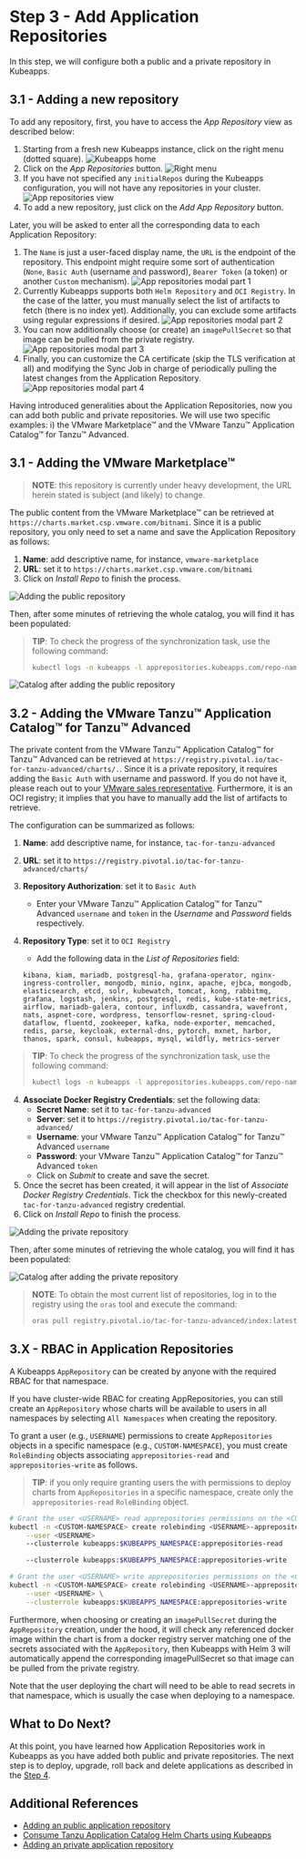 # Step 3 - Add Application Repositories

In this step, we will configure both a public and a private repository in Kubeapps.

## 3.1 - Adding a new repository

To add any repository, first, you have to access the _App Repository_ view as described below:

1. Starting from a fresh new Kubeapps instance, click on the right menu (dotted square).
   ![Kubeapps home](./img/step-3-1.png)
2. Click on the _App Repositories_ button.
   ![Right menu](./img/step-3-2.png)
3. If you have not specified any `initialRepos` during the Kubeapps configuration, you will not have any repositories in your cluster.
   ![App repositories view](./img/step-3-3.png)
4. To add a new repository, just click on the _Add App Repository_ button.

Later, you will be asked to enter all the corresponding data to each Application Repository:

1. The `Name` is just a user-faced display name, the `URL` is the endpoint of the repository. This endpoint might require some sort of authentication (`None`, `Basic Auth` (username and password), `Bearer Token` (a token) or another `Custom` mechanism).
   ![App repositories modal part 1](./img/step-3-4.png)
2. Currently Kubeapps supports both `Helm Repository` and `OCI Registry`. In the case of the latter, you must manually select the list of artifacts to fetch (there is no index yet).
   Additionally, you can exclude some artifacts using regular expressions if desired.
   ![App repositories modal part 2](./img/step-3-5.png)
3. You can now additionally choose (or create) an `imagePullSecret` so that image can be pulled from the private registry.
   ![App repositories modal part 3](./img/step-3-6.png)
4. Finally, you can customize the CA certificate (skip the TLS verification at all) and modifying the Sync Job in charge of periodically pulling the latest changes from the Application Repository.
   ![App repositories modal part 4](./img/step-3-7.png)

Having introduced generalities about the Application Repositories, now you can add both public and private repositories. We will use two specific examples: i) the VMware Marketplace™ and the VMware Tanzu™ Application Catalog™ for Tanzu™ Advanced.

## 3.1 - Adding the VMware Marketplace™

> **NOTE**: this repository is currently under heavy development, the URL herein stated is subject (and likely) to change.

The public content from the VMware Marketplace™ can be retrieved at `https://charts.market.csp.vmware.com/bitnami`. Since it is a public repository, you only need to set a name and save the Application Repository as follows:

1. **Name**: add descriptive name, for instance, `vmware-marketplace`
2. **URL**: set it to `https://charts.market.csp.vmware.com/bitnami`
3. Click on _Install Repo_ to finish the process.

![Adding the public repository](./img/step-3-8.png)

Then, after some minutes of retrieving the whole catalog, you will find it has been populated:

> **TIP**: To check the progress of the synchronization task, use the following command:
>
> ```bash
> kubectl logs -n kubeapps -l apprepositories.kubeapps.com/repo-name=vmware-marketplace
> ```

![Catalog after adding the public repository](./img/step-3-9.png)

## 3.2 - Adding the VMware Tanzu™ Application Catalog™ for Tanzu™ Advanced

The private content from the VMware Tanzu™ Application Catalog™ for Tanzu™ Advanced can be retrieved at `https://registry.pivotal.io/tac-for-tanzu-advanced/charts/.`.
Since it is a private repository, it requires adding the `Basic Auth` with username and password. If you do not have it, please reach out to your [VMware sales representative](https://www.vmware.com/company/contact_sales.html).
Furthermore, it is an OCI registry; it implies that you have to manually add the list of artifacts to retrieve.

The configuration can be summarized as follows:

1. **Name**: add descriptive name, for instance, `tac-for-tanzu-advanced`
2. **URL**: set it to `https://registry.pivotal.io/tac-for-tanzu-advanced/charts/`
3. **Repository Authorization**: set it to `Basic Auth`
   - Enter your VMware Tanzu™ Application Catalog™ for Tanzu™ Advanced `username` and `token` in the _Username_ and _Password_ fields respectively.
4. **Repository Type**: set it to `OCI Registry`

   - Add the following data in the _List of Repositories_ field:

   ```
   kibana, kiam, mariadb, postgresql-ha, grafana-operator, nginx-ingress-controller, mongodb, minio, nginx, apache, ejbca, mongodb, elasticsearch, etcd, solr, kubewatch, tomcat, kong, rabbitmq, grafana, logstash, jenkins, postgresql, redis, kube-state-metrics, airflow, mariadb-galera, contour, influxdb, cassandra, wavefront, nats, aspnet-core, wordpress, tensorflow-resnet, spring-cloud-dataflow, fluentd, zookeeper, kafka, node-exporter, memcached, redis, parse, keycloak, external-dns, pytorch, mxnet, harbor, thanos, spark, consul, kubeapps, mysql, wildfly, metrics-server
   ```

> **TIP**: To check the progress of the synchronization task, use the following command:
>
> ```bash
> kubectl logs -n kubeapps -l apprepositories.kubeapps.com/repo-name=tac-for-tanzu-advanced
> ```

4. **Associate Docker Registry Credentials**: set the following data:
   - **Secret Name**: set it to `tac-for-tanzu-advanced`
   - **Server**: set it to `https://registry.pivotal.io/tac-for-tanzu-advanced/`
   - **Username**: your VMware Tanzu™ Application Catalog™ for Tanzu™ Advanced `username`
   - **Password**: your VMware Tanzu™ Application Catalog™ for Tanzu™ Advanced `token`
   - Click on _Submit_ to create and save the secret.
5. Once the secret has been created, it will appear in the list of _Associate Docker Registry Credentials_. Tick the checkbox for this newly-created `tac-for-tanzu-advanced` registry credential.
6. Click on _Install Repo_ to finish the process.

![Adding the private repository](./img/step-3-10.png)

Then, after some minutes of retrieving the whole catalog, you will find it has been populated:

![Catalog after adding the private repository](./img/step-3-11.png)

> **NOTE**: To obtain the most current list of repositories, log in to the registry using the `oras` tool and execute the command:
>
> ```bash
> oras pull registry.pivotal.io/tac-for-tanzu-advanced/index:latest -a && cat asset-index.json | jq -r '.charts | map(.name) | join(",")'
> ```

## 3.X - RBAC in Application Repositories

A Kubeapps `AppRepository` can be created by anyone with the required RBAC for that namespace.

If you have cluster-wide RBAC for creating AppRepositories, you can still create an `AppRepository` whose charts will be available to users in all namespaces by selecting `All Namespaces` when creating the repository.

To grant a user (e.g., `USERNAME`) permissions to create `AppRepositories` objects in a specific namespace (e.g., `CUSTOM-NAMESPACE`), you must create `RoleBinding` objects associating `apprepositories-read` and `apprepositories-write` as follows.

> **TIP**: if you only require granting users the with permissions to deploy charts from `AppRepositories` in a specific namespace, create only the `apprepositories-read` `RoleBinding` object.

```bash
# Grant the user <USERNAME> read apprepositories permissions on the <CUSTOM-NAMESPACE> namespace
kubectl -n <CUSTOM-NAMESPACE> create rolebinding <USERNAME>-apprepositories-read \
    --user <USERNAME>
    --clusterrole kubeapps:$KUBEAPPS_NAMESPACE:apprepositories-read

    --clusterrole kubeapps:$KUBEAPPS_NAMESPACE:apprepositories-write
```

```bash
# Grant the user <USERNAME> write apprepositories permissions on the <CUSTOM-NAMESPACE> namespace
kubectl -n <CUSTOM-NAMESPACE> create rolebinding <USERNAME>-apprepositories-write \
    --user <USERNAME> \
    --clusterrole kubeapps:$KUBEAPPS_NAMESPACE:apprepositories-write
```

Furthermore, when choosing or creating an `imagePullSecret` during the `AppRepository` creation, under the hood, it will check any referenced docker image within the chart is from a docker registry server matching one of the secrets associated with the `AppRepository`, then Kubeapps with Helm 3 will automatically append the corresponding imagePullSecret so that image can be pulled from the private registry.

Note that the user deploying the chart will need to be able to read secrets in that namespace, which is usually the case when deploying to a namespace.

## What to Do Next?

At this point, you have learned how Application Repositories work in Kubeapps as you have added both public and private repositories. The next step is to deploy, upgrade, roll back and delete applications as described in the [Step 4](./step-4.md).

## Additional References

- [Adding an public application repository](https://github.com/kubeapps/kubeapps/blob/master/docs/user/dashboard.md)
- [Consume Tanzu Application Catalog Helm Charts using Kubeapps](https://docs.vmware.com/en/VMware-Tanzu-Application-Catalog/services/tac-docs/GUID-using-tac-consume-tac-kubeapps.html)
- [Adding an private application repository](https://github.com/kubeapps/kubeapps/blob/master/docs/user/private-app-repository.md)
